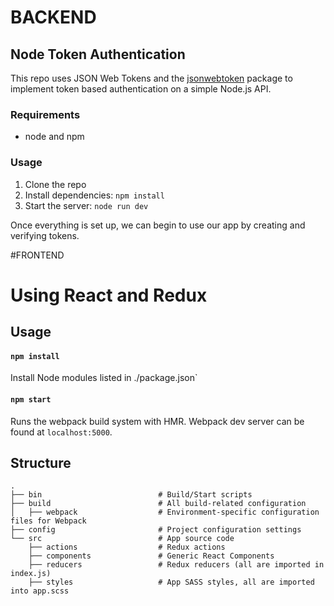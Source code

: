 # BACKEND

## Node Token Authentication

This repo uses JSON Web Tokens and the [jsonwebtoken](https://github.com/auth0/node-jsonwebtoken) package to implement token based authentication on a simple Node.js API.

### Requirements

- node and npm

### Usage

1. Clone the repo
2. Install dependencies: `npm install`
3. Start the server: `node run dev`

Once everything is set up, we can begin to use our app by creating and verifying tokens.




#FRONTEND

Using React and Redux 
=======================
Usage
-----

#### `npm install`
Install Node modules listed in ./package.json`

#### `npm start`
Runs the webpack build system with HMR. Webpack dev server can be found at `localhost:5000`.

Structure
---------

```
.
├── bin                          # Build/Start scripts
├── build                        # All build-related configuration
│   ├── webpack                  # Environment-specific configuration files for Webpack
├── config                       # Project configuration settings
└── src                          # App source code
    ├── actions                  # Redux actions
    ├── components               # Generic React Components
    ├── reducers                 # Redux reducers (all are imported in index.js)
    ├── styles                   # App SASS styles, all are imported into app.scss
```